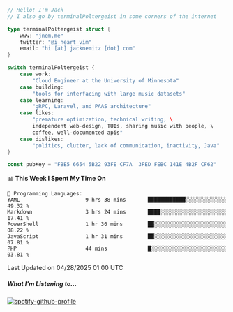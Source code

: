 ```go
// Hello! I'm Jack
// I also go by terminalPoltergeist in some corners of the internet

type terminalPoltergeist struct {
    www: "jnem.me"
    twitter: "@i_heart_vim"
    email: "hi [at] jacknemitz [dot] com"
}

switch terminalPoltergeist {
    case work:
        "Cloud Engineer at the University of Minnesota"
    case building:
        "tools for interfacing with large music datasets"
    case learning:
        "gRPC, Laravel, and PAAS architecture"
    case likes:
        "premature optimization, technical writing, \
        independent web-design, TUIs, sharing music with people, \
        coffee, well-documented apis"
    case dislikes:
        "politics, clutter, lack of communication, inactivity, Java"
}

const pubKey = "FBE5 6654 5B22 93FE CF7A  3FED FEBC 141E 4B2F CF62"
```

<!--START_SECTION:waka-->
📊 **This Week I Spent My Time On** 

```text
💬 Programming Languages: 
YAML                     9 hrs 38 mins       ████████████░░░░░░░░░░░░░   49.32 % 
Markdown                 3 hrs 24 mins       ████░░░░░░░░░░░░░░░░░░░░░   17.41 % 
PowerShell               1 hr 36 mins        ██░░░░░░░░░░░░░░░░░░░░░░░   08.22 % 
JavaScript               1 hr 31 mins        ██░░░░░░░░░░░░░░░░░░░░░░░   07.81 % 
PHP                      44 mins             █░░░░░░░░░░░░░░░░░░░░░░░░   03.81 % 
```


 Last Updated on 04/28/2025 01:00 UTC
<!--END_SECTION:waka-->

##### What I'm Listening to...

[![spotify-github-profile](https://jnem.me/listening-item?maxAge=2592000)](https://jnem.me/listening)
